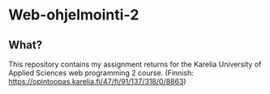 # Web-ohjelmointi-2 

## What?
This repository contains my assignment returns for the Karelia University of Applied Sciences web programming 2 course. (Finnish: https://opintoopas.karelia.fi/47/fi/91/137/318/0/8863)


